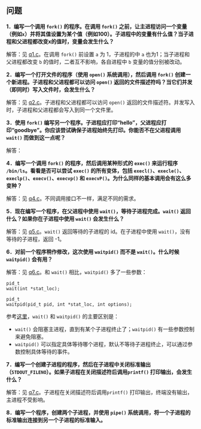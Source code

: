 ## 问题

**1．编写一个调用 `fork()` 的程序。在调用 `fork()` 之前，让主进程访问一个变量（例如`x`）并将其值设置为某个值（例如100）。子进程中的变量有什么值？当子进程和父进程都改变x的值时，变量会发生什么？**

解答：见 [q1.c](q1.c)。在调用 `fork()` 前设置 `a` 为 1，子进程的中 `a` 也为1；当子进程和父进程都改变 `b` 的值时，二者互不影响，各自进程中 `b` 变量的值分别被改动。

**2．编写一个打开文件的程序（使用 `open()` 系统调用），然后调用 `fork()` 创建一个新进程。子进程和父进程都可以访问 `open()` 返回的文件描述符吗？当它们并发（即同时）写入文件时，会发生什么？**

解答：见 [q2.c](q2.c)。子进程和父进程都可以访问 `open()` 返回的文件描述符。并发写入时，子进程和父进程都会写入到同一个文件里。

**3．使用 `fork()` 编写另一个程序。子进程应打印“hello”，父进程应打印“goodbye”。你应该尝试确保子进程始终先打印。你能否不在父进程调用 `wait()` 而做到这一点呢？**

解答：

**4．编写一个调用 `fork()` 的程序，然后调用某种形式的 `exec()` 来运行程序 `/bin/ls`。看看是否可以尝试 `exec()` 的所有变体，包括 `execl()`、`execle()`、`execlp()`、`execv()`、`execvp()` 和 `execvP()`。为什么同样的基本调用会有这么多变种？**

解答：见 [q4.c](q4.c)。不同调用接口不一样，满足不同的需求。

**5．现在编写一个程序，在父进程中使用 `wait()`，等待子进程完成。`wait()` 返回什么？如果你在子进程中使用 `wait()` 会发生什么？**

解答：见 [q5.c](q5.c)。`wait()` 返回等待的子进程的 id。在子进程中使用 `wait()`，没有等待的子进程，返回 -1。

**6．对前一个程序稍作修改，这次使用 `waitpid()` 而不是 `wait()`。什么时候 `waitpid()` 会有用？**

解答：见 [q6.c](q6.c)。和 `wait()` 相比，`waitpid()` 多了一些参数：

```
pid_t
wait(int *stat_loc);

pid_t
waitpid(pid_t pid, int *stat_loc, int options);
```

参考[这里](http://poincare.matf.bg.ac.rs/~ivana/courses/ps/sistemi_knjige/pomocno/apue/APUE/0201433079/ch08lev1sec6.html)，`wait()` 和 `waitpid()` 的主要区别是：
* `wait()` 会阻塞主进程，直到有某个子进程终止了；`waitpid()` 有一些参数控制来避免阻塞。
* `waitpid()` 可以指定具体等待哪个进程，默认不等待子进程终止，可以通过参数控制具体等待的事件。

**7．编写一个创建子进程的程序，然后在子进程中关闭标准输出（`STDOUT_FILENO`）。如果子进程在关闭描述符后调用`printf()` 打印输出，会发生什么？**

解答：见 [q7.c](q7.c)。子进程在关闭描述符后调用`printf()` 打印输出，终端没有输出，主进程不受影响。

**8．编写一个程序，创建两个子进程，并使用 `pipe()` 系统调用，将一个子进程的标准输出连接到另一个子进程的标准输入。**


